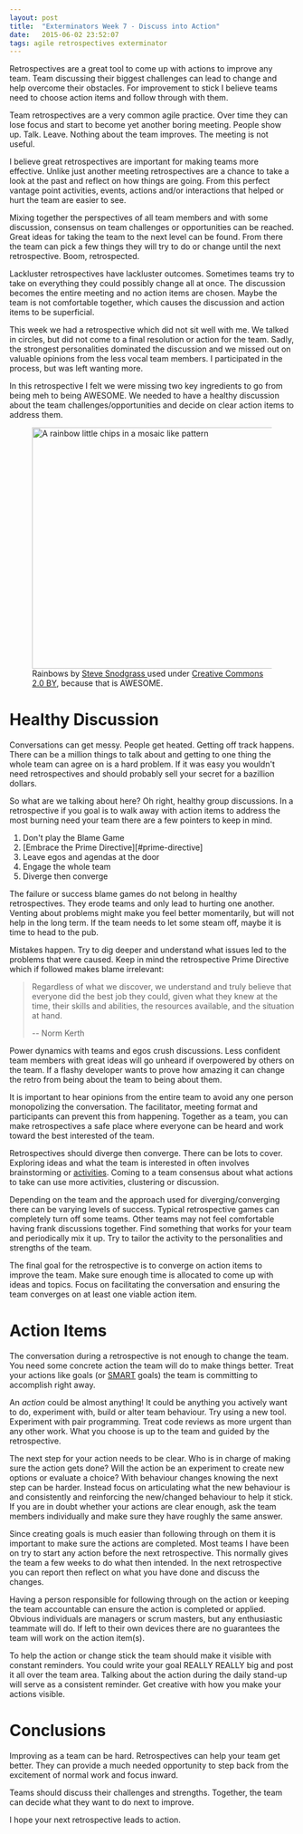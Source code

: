 ```yaml
---
layout: post
title:  "Exterminators Week 7 - Discuss into Action"
date:   2015-06-02 23:52:07
tags: agile retrospectives exterminator
---
```


Retrospectives are a great tool to come up with actions to improve any team.
Team discussing their biggest challenges can lead to change and
help overcome their obstacles. For improvement to stick I believe
teams need to choose action items and follow through with them.

Team retrospectives are a very common agile practice. Over time they can lose
focus and start to become yet another boring meeting. People show up. Talk. Leave.
Nothing about the team improves. The meeting is not useful.

I believe great retrospectives are important for making teams more effective.
Unlike just another meeting retrospectives are a chance to take a look at the
past and reflect on how things are going. From this perfect vantage point
activities, events, actions and/or interactions that helped or hurt the team are
easier to see.

Mixing together the perspectives of all team members and with some discussion,
consensus on team challenges or opportunities can be reached.
Great ideas for taking the team to the next level can be found. From there
the team can pick a few things they will try to do or change until the next
retrospective. Boom, retrospected.

Lackluster retrospectives have lackluster outcomes. Sometimes teams try to take
on everything they could possibly change all at once. The discussion becomes the
entire meeting and no action items are chosen. Maybe the team is not comfortable
together, which causes the discussion and action items to be superficial.

This week we had a retrospective which did not sit well with me. We talked in
circles, but did not come to a final resolution or action for the team. Sadly,
the strongest personalities dominated the discussion and we missed out on
valuable opinions from the less vocal team members. I participated in the
process, but was left wanting more.

In this retrospective I felt we were missing two key ingredients to go from
being meh to being AWESOME. We needed to have a healthy discussion about the
team challenges/opportunities and decide on clear action items to address them.

<figure>
	<a href="https://www.flickr.com/photos/stevensnodgrass/6807424348" style="display: inline" title="Rainbows by Steve Snodgrass used under Creative Commons 2.0 BY Flickr">
		<img src="https://c4.staticflickr.com/8/7191/6807424348_d6916a33f3_z.jpg" width="640" height="426" alt="A rainbow little chips in a mosaic like pattern">
	</a>
	<figcaption>
	 Rainbows by <a href="https://www.flickr.com/photos/stevensnodgrass/6807424348">Steve Snodgrass
</a> used under <a rel="license" href="https://creativecommons.org/licenses/by/2.0/">Creative Commons 2.0 BY</a>, because that is AWESOME.
	</figcaption>
</figure>

Healthy Discussion
===============================================================================

Conversations can get messy. People get heated. Getting off track happens.
There can be a million things to talk about and getting to one thing the whole team
can agree on is a hard problem. If it was easy you wouldn't need
retrospectives and should probably sell your secret for a bazillion dollars.

So what are we talking about here? Oh right, healthy group discussions. In a
retrospective if you goal is to walk away with action items to address the most
burning need your team there are a few pointers to keep in mind.

1. Don't play the Blame Game
2. [Embrace the Prime Directive][#prime-directive]
3. Leave egos and agendas at the door
4. Engage the whole team
5. Diverge then converge

The failure or success blame games do not belong in healthy retrospectives. They erode
teams and only lead to hurting one another. Venting about problems might make
you feel better momentarily, but will not help in the long term. If the team needs to let
some steam off, maybe it is time to head to the pub.

Mistakes happen. Try to dig deeper and understand what issues led to the
problems that were caused. Keep in mind the retrospective Prime
Directive which if followed makes blame irrelevant:

<span id="prime-directive" />

> Regardless of what we discover, we understand and truly believe that everyone
> did the best job they could, given what they knew at the time, their skills
> and abilities, the resources available, and the situation at hand.
>
> -- Norm Kerth

Power dynamics with teams and egos crush discussions. Less confident team
members with great ideas will go unheard if overpowered by others on the
team. If a flashy developer wants to prove how amazing it can change the retro
from being about the team to being about them.

It is important to hear opinions from the entire team to avoid any one person
monopolizing the conversation. The facilitator, meeting format and participants
can prevent this from happening. Together as a team, you can make retrospectives a safe place
where everyone can be heard and work toward the best interested of the team.

Retrospectives should diverge then converge. There can be lots to cover.
Exploring ideas and what the team is interested in often involves brainstorming
or [activities][fun]. Coming to a team consensus about what actions to take
can use more activities, clustering or discussion.

Depending on the team and the approach used for diverging/converging there can be varying
levels of success. Typical retrospective games can
completely turn off some teams. Other teams may not feel comfortable having
frank discussions together. Find something that works for your team and
periodically mix it up. Try to tailor the activity to the personalities and
strengths of the team.

The final goal for the retrospective is to converge on action items to improve
the team. Make sure enough time is allocated to come up with ideas and topics.
Focus on facilitating the conversation and ensuring the team converges on at
least one viable action item.

Action Items
===============================================================================

The conversation during a retrospective is not enough to change the team. You
need some concrete action the team will do to make things better. Treat your
actions like goals (or [SMART][smart] goals) the team is committing to
accomplish right away.

An *action* could be almost anything! It could be anything you actively want
to do, experiment with, build or alter team behaviour. Try using a new tool.
Experiment with pair programming. Treat code reviews as more urgent than
any other work. What you choose is up to the team and guided by the
retrospective.

The next step for your action needs to be clear. Who is in charge of making
sure the action gets done? Will the action be an experiment to create new
options or evaluate a choice? With behaviour changes knowing the next step can
be harder. Instead focus on articulating what the new behaviour is and
consistently and reinforcing the new/changed behaviour to help it stick. If you
are in doubt whether your actions are clear enough, ask the team members
individually and make sure they have roughly the same answer.

Since creating goals is much easier than following through on them it is
important to make sure the actions are completed. Most teams I have been on try
to start any action before the next retrospective. This normally gives the team
a few weeks to do what then intended. In the next retrospective you can report
then reflect on what you have done and discuss the changes.

Having a person responsible for following through on the action or keeping
the team accountable can ensure the action is completed or applied. Obvious
individuals are managers or scrum masters, but any enthusiastic teammate will
do. If left to their own devices there are no guarantees the team will work on
the action item(s).

To help the action or change stick the team should make it visible with constant reminders. You could
write your goal REALLY REALLY big and post it all over the team area. Talking
about the action during the daily stand-up will serve as a consistent reminder.
Get creative with how you make your actions visible.

Conclusions
===============================================================================

Improving as a team can be hard. Retrospectives can help your team get better.
They can provide a much needed opportunity to step back from the excitement of
normal work and focus inward.

Teams should discuss their challenges and strengths. Together, the team can
decide what they want to do next to improve.

I hope your next retrospective leads to action.

[losing]: http://haacked.com/archive/2013/10/21/argue-well-by-losing.aspx/
[fun]: http://www.funretrospectives.com/category/retrospective/
[smart]: http://www.projectsmart.co.uk/smart-goals.php
